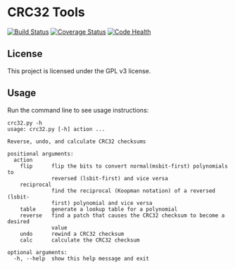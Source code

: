 CRC32 Tools
===========
[![Build Status](https://travis-ci.org/theonlypwner/crc32.svg)](https://travis-ci.org/theonlypwner/crc32)
[![Coverage Status](https://coveralls.io/repos/github/theonlypwner/crc32/badge.svg)](https://coveralls.io/github/theonlypwner/crc32)
[![Code Health](https://landscape.io/github/theonlypwner/crc32/master/landscape.svg?style=flat)](https://landscape.io/github/theonlypwner/crc32/master)

License
-----------
This project is licensed under the GPL v3 license.

Usage
-----------
Run the command line to see usage instructions:
```
crc32.py -h
usage: crc32.py [-h] action ...

Reverse, undo, and calculate CRC32 checksums

positional arguments:
  action
    flip      flip the bits to convert normal(msbit-first) polynomials to
              reversed (lsbit-first) and vice versa
    reciprocal
              find the reciprocal (Koopman notation) of a reversed (lsbit-
              first) polynomial and vice versa
    table     generate a lookup table for a polynomial
    reverse   find a patch that causes the CRC32 checksum to become a desired
              value
    undo      rewind a CRC32 checksum
    calc      calculate the CRC32 checksum

optional arguments:
  -h, --help  show this help message and exit
```
